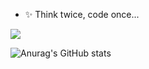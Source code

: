 - ✨ Think twice, code once...

![](https://komarev.com/ghpvc/?username=ning2510&color=brightgreen&label=Visitors)

![Anurag's GitHub stats](https://github-readme-stats.vercel.app/api?username=ning2510&show_icons=true&theme=radical)


<!---
ning2510/ning2510 is a ✨ special ✨ repository because its `README.md` (this file) appears on your GitHub profile.
You can click the Preview link to take a look at your changes.
--->
